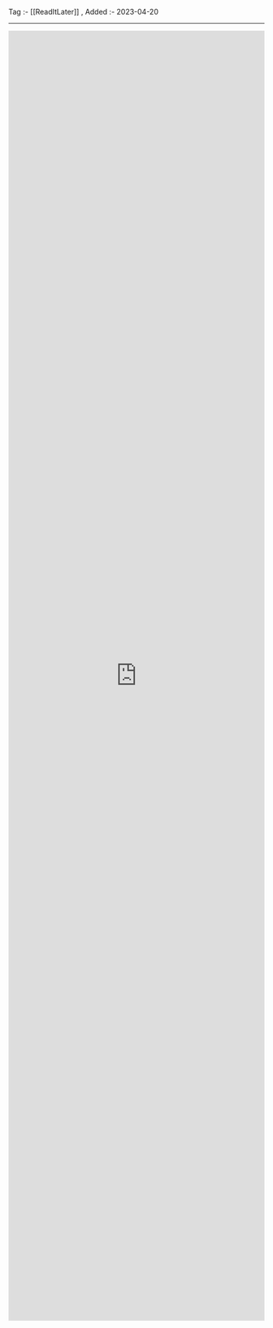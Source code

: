 Tag :- [[ReadItLater]] , 
Added :- 2023-04-20

-----
<iframe src="https://www.linkedin.com/embed/feed/update/urn:li:share:7054726138564079616" height="2538" width="504" frameborder="0" allowfullscreen="" title="Embedded post"></iframe>
